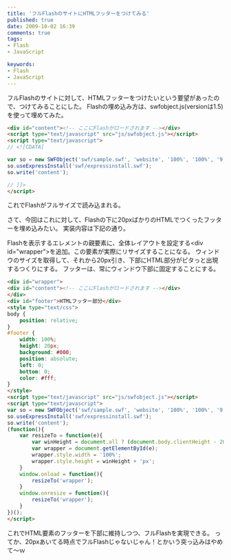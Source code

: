 ```yaml
---
title: 'フルFlashのサイトにHTMLフッターをつけてみる'
published: true
date: 2009-10-02 16:39
comments: true
tags:
- Flash
- JavaScript

keywords:
- Flash
- JavaScript
---
```

フルFlashのサイトに対して、HTMLフッターをつけたいという要望があったので、つけてみることにした。
Flashの埋め込み方は、swfobject.js(versionは1.5)を使って埋めてみた。


```html
<div id="content"><!-- ここにFlashがロードされます --></div>
<script type="text/javascript" src="js/swfobject.js"></script>
<script type="text/javascript">
// <![CDATA[

var so = new SWFObject('swf/sample.swf', 'website', '100%', '100%', '9', '#ffffff');
so.useExpressInstall('swf/expressinstall.swf');
so.write('content');

// ]]>
</script>
```


これでFlashがフルサイズで読み込まれる。

さて、今回はこれに対して、Flashの下に20pxばかりのHTMLでつくったフッターを埋め込みたい。
実装内容は下記の通り。


Flashを表示するエレメントの親要素に、全体レイアウトを設定する&lt;div id=&quot;wrapper&quot;&gt;を追加。この要素が実際にリサイズすることになる。
ウィンドウのサイズを取得して、それから20px引き、下部にHTML部分がピタっと出現するつくりにする。
フッターは、常にウィンドウ下部に固定することにする。



```html
<div id="wrapper">
<div id="content"><!-- ここにFlashがロードされます --></div>
</div>
<div id="footer">HTMLフッター部分</div>
<style type="text/css">
body {
	position: relative;
}
#footer {
	width: 100%;
	height: 20px;
	background: #000;
	position: absolute;
	left: 0;
	bottom: 0;
	color: #fff;
}
</style>
<script type="text/javascript" src="js/swfobject.js"></script>
<script type="text/javascript">
var so = new SWFObject('swf/sample.swf', 'website', '100%', '100%', '9', '#ffffff');
so.useExpressInstall('swf/expressinstall.swf');
so.write('content');
(function(){
	var resizeTo = function(e){
		var winHeight = document.all ? (document.body.clientHeight - 20) : (window.innerHeight - 20);
		var wrapper = document.getElementById(e);
		wrapper.style.width = '100%';
		wrapper.style.height = winHeight + 'px';
	}
	window.onload = function(){
		resizeTo('wrapper');
	}
	window.onresize = function(){
		resizeTo('wrapper');
	}
})();
</script>
```


これでHTML要素のフッターを下部に維持しつつ、フルFlashを実現できる。
ってか、20pxあいてる時点でフルFlashじゃないじゃん！とかいう突っ込みはやめて～ｗ